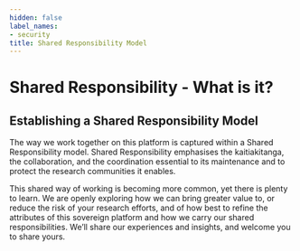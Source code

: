 ```yaml
---
hidden: false
label_names:
- security
title: Shared Responsibility Model
---
```


# Shared Responsibility - What is it?

## Establishing a Shared Responsibility Model

The way we work together on this platform is captured within a Shared Responsibility model. Shared Responsibility emphasises the kaitiakitanga, the collaboration, and the coordination essential to its maintenance and to protect the research communities it enables. 

This shared way of working is becoming more common, yet there is plenty to learn. We are openly exploring how we can bring greater value to, or reduce the risk of your research efforts, and of how best to refine the attributes of this sovereign platform and how we carry our shared responsibilities. We’ll share our experiences and insights, and welcome you to share yours.

